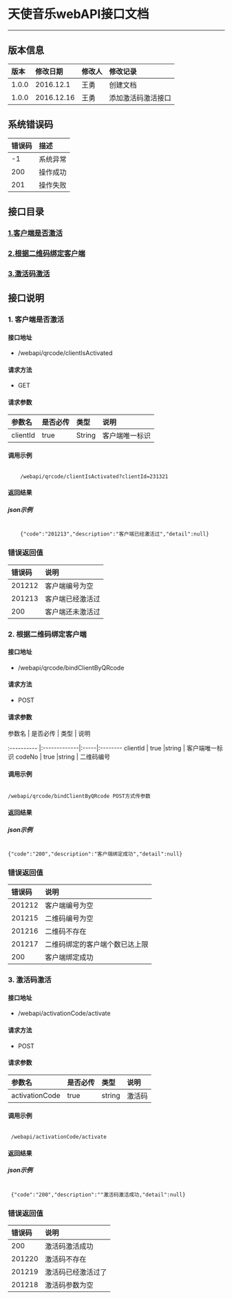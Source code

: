 # 天使音乐webAPI接口文档

***

## 版本信息

|版本 | 修改日期 | 修改人 | 修改记录
:---------- |:-------------|:-----|:--------
|1.0.0 | 2016.12.1 | 王勇 | 创建文档|
|1.0.0 | 2016.12.16 | 王勇 | 添加激活码激活接口|

## 系统错误码

|错误码 | 描述 |
:--------|:-------|
 -1 | 系统异常|
 200 | 操作成功|
 201 | 操作失败|

## 接口目录

### [1.客户端是否激活](#1)

### [2.根据二维码绑定客户端](#2)

### [3.激活码激活](#3)

## 接口说明

<h3 id="1">1. 客户端是否激活</h3>

#### 接口地址

* /webapi/qrcode/clientIsActivated

#### 请求方法

* GET

#### 请求参数

参数名 | 是否必传 | 类型 | 说明
:---------- |:-------------|:-----|:--------
clientId | true |String | 客户端唯一标识

#### 调用示例

```

    /webapi/qrcode/clientIsActivated?clientId=231321

```

#### 返回结果

##### json示例

```

    {"code":"201213","description":"客户端已经激活过","detail":null}

```

### 错误返回值

| 错误码 | 说明 |
|:-----|:----|
| 201212 |  客户端编号为空|
| 201213| 客户端已经激活过 |
| 200|  客户端还未激活过|

<h3 id="2">2. 根据二维码绑定客户端</h3>

#### 接口地址

* /webapi/qrcode/bindClientByQRcode

#### 请求方法

* POST

#### 请求参数

参数名 | 是否必传 | 类型 | 说明

:---------- |:-------------|:-----|:--------
clientId | true |string | 客户端唯一标识
codeNo | true |string | 二维码编号

#### 调用示例

```

/webapi/qrcode/bindClientByQRcode POST方式传参数

```

#### 返回结果

##### json示例

```

{"code":"200","description":"客户端绑定成功","detail":null}

```

### 错误返回值

| 错误码 | 说明 |
|:-----|:----|
| 201212 |  客户端编号为空|
| 201215| 二维码编号为空 |
| 201216|  二维码不存在|
| 201217|二维码绑定的客户端个数已达上限|
| 200|客户端绑定成功|

<h3 id="3">3. 激活码激活</h3>

#### 接口地址

* /webapi/activationCode/activate

#### 请求方法

* POST

#### 请求参数

参数名 | 是否必传 | 类型 | 说明
:---------- |:-------------|:-----|:--------
activationCode | true |string | 激活码

#### 调用示例

```

 /webapi/activationCode/activate

```

#### 返回结果

##### json示例

```

 {"code":"200","description":""激活码激活成功,"detail":null}

```

### 错误返回值

| 错误码 | 说明 |
|:-----|:----|
| 200 |  激活码激活成功|
| 201220| 激活码不存在 |
| 201219| 激活码已经激活过了|
| 201218|激活码参数为空|


